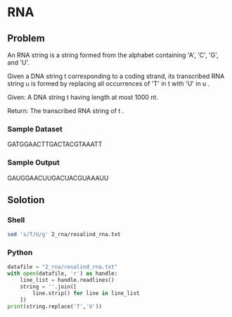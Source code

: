 # RNA

## Problem

An RNA string is a string formed from the alphabet containing 'A', 'C', 'G', and 'U'.

Given a DNA string t
 corresponding to a coding strand, its transcribed RNA string u
 is formed by replacing all occurrences of 'T' in t
 with 'U' in u
.

Given: A DNA string t
 having length at most 1000 nt.

Return: The transcribed RNA string of t
.

### Sample Dataset

GATGGAACTTGACTACGTAAATT

### Sample Output

GAUGGAACUUGACUACGUAAAUU

## Solotion

### Shell

``` bash
sed 's/T/U/g' 2_rna/rosalind_rna.txt 
```

### Python

``` python
datafile = "2_rna/rosalind_rna.txt"
with open(datafile, 'r') as handle:
	line_list = handle.readlines()
	string = ''.join([
		line.strip() for line in line_list
	])
print(string.replace('T','U'))
```

